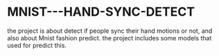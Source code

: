 # MNIST---HAND-SYNC-DETECT
the project is about detect if people sync their hand motions or not, and also about Mnist fashion predict.
the project includes some models that used for predict this.
